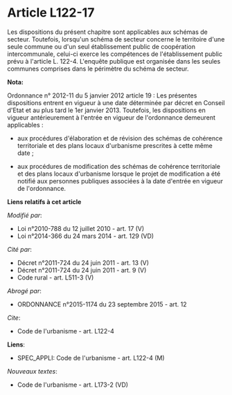 # Article L122-17

Les dispositions du présent chapitre sont applicables aux schémas de secteur. Toutefois, lorsqu'un schéma de secteur concerne
le territoire d'une seule commune ou d'un seul établissement public de coopération intercommunale, celui-ci exerce les
compétences de l'établissement public prévu à l'article L. 122-4. L'enquête publique est organisée dans les seules communes
comprises dans le périmètre du schéma de secteur.

**Nota:**

Ordonnance n° 2012-11 du 5 janvier 2012 article 19 : Les présentes dispositions entrent en vigueur à une date déterminée par
décret en Conseil d'Etat et au plus tard le 1er janvier 2013. Toutefois, les dispositions en vigueur antérieurement à
l'entrée en vigueur de l'ordonnance demeurent applicables :

- aux procédures d'élaboration et de révision des schémas de cohérence territoriale et des plans locaux d'urbanisme
prescrites à cette même date ;

- aux procédures de modification des schémas de cohérence territoriale et des plans locaux d'urbanisme lorsque le projet de
modification a été notifié aux personnes publiques associées à la date d'entrée en vigueur de l'ordonnance.

**Liens relatifs à cet article**

_Modifié par_:

  - Loi n°2010-788 du 12 juillet 2010 - art. 17 (V)
  - Loi n°2014-366 du 24 mars 2014 - art. 129 (VD)

_Cité par_:

  - Décret n°2011-724 du 24 juin 2011 - art. 13 (V)
  - Décret n°2011-724 du 24 juin 2011 - art. 9 (V)
  - Code rural - art. L511-3 (V)

_Abrogé par_:

  - ORDONNANCE n°2015-1174 du 23 septembre 2015 - art. 12

_Cite_:

  - Code de l'urbanisme - art. L122-4

**Liens**:

  - SPEC_APPLI: Code de l'urbanisme - art. L122-4 (M)

_Nouveaux textes_:

  - Code de l'urbanisme - art. L173-2 (VD)
